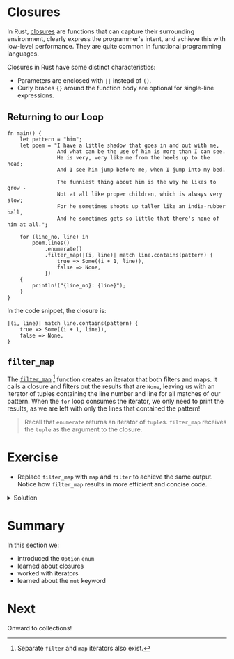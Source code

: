 # Closures

In Rust, [closures] are functions that can capture their surrounding
environment, clearly express the programmer's intent, and achieve this with
low-level performance. They are quite common in functional programming
languages.

Closures in Rust have some distinct characteristics:

- Parameters are enclosed with `||` instead of `()`.
- Curly braces `{}` around the function body are optional for single-line
  expressions.

## Returning to our Loop

```rust,editable
fn main() {
    let pattern = "him";
    let poem = "I have a little shadow that goes in and out with me,
                And what can be the use of him is more than I can see.
                He is very, very like me from the heels up to the head;
                And I see him jump before me, when I jump into my bed.

                The funniest thing about him is the way he likes to grow -
                Not at all like proper children, which is always very slow;
                For he sometimes shoots up taller like an india-rubber ball,
                And he sometimes gets so little that there's none of him at all.";

    for (line_no, line) in
        poem.lines()
            .enumerate()
            .filter_map(|(i, line)| match line.contains(pattern) {
                true => Some((i + 1, line)),
                false => None,
            })
    {
        println!("{line_no}: {line}");
    }
}
```

In the code snippet, the closure is:

```rust, noplayground
|(i, line)| match line.contains(pattern) {
    true => Some((i + 1, line)),
    false => None,
}
```

## `filter_map`

The [`filter_map`] [^1] function creates an iterator that both filters and maps.
It calls a closure and filters out the results that are `None`, leaving us with
an iterator of tuples containing the line number and line for all matches of our
pattern. When the `for` loop consumes the iterator, we only need to print the
results, as we are left with only the lines that contained the pattern!

> Recall that `enumerate` returns an iterator of `tuple`s. `filter_map` receives
> the `tuple` as the argument to the closure.

# Exercise

- Replace `filter_map` with `map` and `filter` to achieve the same output.
  Notice how `filter_map` results in more efficient and concise code.

<details>
<summary>Solution</summary>

```rust,editable
fn main() {
    let pattern = "him";
    let poem = "I have a little shadow that goes in and out with me,
                And what can be the use of him is more than I can see.
                He is very, very like me from the heels up to the head;
                And I see him jump before me, when I jump into my bed.

                The funniest thing about him is the way he likes to grow -
                Not at all like proper children, which is always very slow;
                For he sometimes shoots up taller like an india-rubber ball,
                And he sometimes gets so little that there's none of him at all.";

    for (line_no, line) in poem
        .lines()
        .enumerate()
        .map(|(i, line)| (i + 1, line))
        .filter(|(_line_no, line)| line.contains(pattern))
    {
        println!("{line_no}: {line}");
    }
}
```

> The underscore `_` prefix in `_line_no` is how we tell the Rust compiler that
> we are intentionally ignoring the first argument. Without it the compiler will
> complain.

</details>

# Summary

In this section we:

- introduced the `Option` `enum`
- learned about closures
- worked with iterators
- learned about the `mut` keyword

# Next

Onward to collections!

[^1]: Separate `filter` and `map` iterators also exist.

[closures]: https://doc.rust-lang.org/book/ch13-01-closures.html
[`filter_map`]: https://doc.rust-lang.org/std/iter/struct.FilterMap.html
